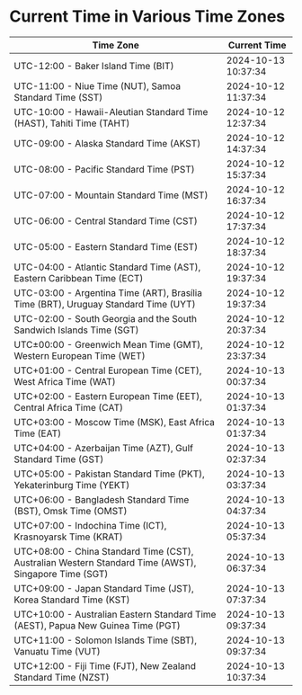 # Current Time in Various Time Zones

| Time Zone | Current Time |
|-----------|--------------|
| UTC-12:00 - Baker Island Time (BIT) | 2024-10-13 10:37:34 |
| UTC-11:00 - Niue Time (NUT), Samoa Standard Time (SST) | 2024-10-12 11:37:34 |
| UTC-10:00 - Hawaii-Aleutian Standard Time (HAST), Tahiti Time (TAHT) | 2024-10-12 12:37:34 |
| UTC-09:00 - Alaska Standard Time (AKST) | 2024-10-12 14:37:34 |
| UTC-08:00 - Pacific Standard Time (PST) | 2024-10-12 15:37:34 |
| UTC-07:00 - Mountain Standard Time (MST) | 2024-10-12 16:37:34 |
| UTC-06:00 - Central Standard Time (CST) | 2024-10-12 17:37:34 |
| UTC-05:00 - Eastern Standard Time (EST) | 2024-10-12 18:37:34 |
| UTC-04:00 - Atlantic Standard Time (AST), Eastern Caribbean Time (ECT) | 2024-10-12 19:37:34 |
| UTC-03:00 - Argentina Time (ART), Brasília Time (BRT), Uruguay Standard Time (UYT) | 2024-10-12 19:37:34 |
| UTC-02:00 - South Georgia and the South Sandwich Islands Time (SGT) | 2024-10-12 20:37:34 |
| UTC±00:00 - Greenwich Mean Time (GMT), Western European Time (WET) | 2024-10-12 23:37:34 |
| UTC+01:00 - Central European Time (CET), West Africa Time (WAT) | 2024-10-13 00:37:34 |
| UTC+02:00 - Eastern European Time (EET), Central Africa Time (CAT) | 2024-10-13 01:37:34 |
| UTC+03:00 - Moscow Time (MSK), East Africa Time (EAT) | 2024-10-13 01:37:34 |
| UTC+04:00 - Azerbaijan Time (AZT), Gulf Standard Time (GST) | 2024-10-13 02:37:34 |
| UTC+05:00 - Pakistan Standard Time (PKT), Yekaterinburg Time (YEKT) | 2024-10-13 03:37:34 |
| UTC+06:00 - Bangladesh Standard Time (BST), Omsk Time (OMST) | 2024-10-13 04:37:34 |
| UTC+07:00 - Indochina Time (ICT), Krasnoyarsk Time (KRAT) | 2024-10-13 05:37:34 |
| UTC+08:00 - China Standard Time (CST), Australian Western Standard Time (AWST), Singapore Time (SGT) | 2024-10-13 06:37:34 |
| UTC+09:00 - Japan Standard Time (JST), Korea Standard Time (KST) | 2024-10-13 07:37:34 |
| UTC+10:00 - Australian Eastern Standard Time (AEST), Papua New Guinea Time (PGT) | 2024-10-13 09:37:34 |
| UTC+11:00 - Solomon Islands Time (SBT), Vanuatu Time (VUT) | 2024-10-13 09:37:34 |
| UTC+12:00 - Fiji Time (FJT), New Zealand Standard Time (NZST) | 2024-10-13 10:37:34 |
